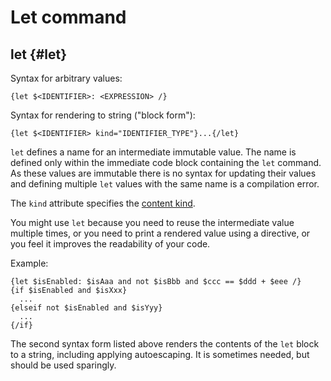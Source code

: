 # Let command

## let {#let}

Syntax for arbitrary values:

```soy
{let $<IDENTIFIER>: <EXPRESSION> /}
```

Syntax for rendering to string ("block form"):

```soy
{let $<IDENTIFIER> kind="IDENTIFIER_TYPE"}...{/let}
```

`let` defines a name for an intermediate immutable value. The name is defined
only within the immediate code block containing the `let` command. As these
values are immutable there is no syntax for updating their values and defining
multiple `let` values with the same name is a compilation error.

The `kind` attribute specifies the
[content kind](../dev/security.md#content_kinds).

You might use `let` because you need to reuse the intermediate value multiple
times, or you need to print a rendered value using a directive, or you feel it
improves the readability of your code.

Example:

```soy
{let $isEnabled: $isAaa and not $isBbb and $ccc == $ddd + $eee /}
{if $isEnabled and $isXxx}
  ...
{elseif not $isEnabled and $isYyy}
  ...
{/if}
```

The second syntax form listed above renders the contents of the `let` block to a
string, including applying autoescaping. It is sometimes needed, but should be
used sparingly.
